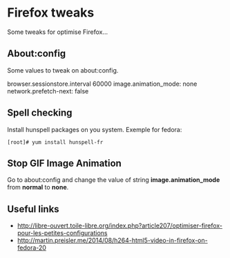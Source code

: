 Firefox tweaks
==============

Some tweaks for optimise Firefox...

About:config
------------

Some values to tweak on about:config.

browser.sessionstore.interval 60000
image.animation_mode: none
network.prefetch-next: false

Spell checking
--------------

Install hunspell packages on you system.
Exemple for fedora:

    [root]# yum install hunspell-fr

Stop GIF Image Animation
------------------------

Go to about:config and change the value of string **image.animation_mode** from **normal** to **none**.

Useful links
------------

* http://libre-ouvert.toile-libre.org/index.php?article207/optimiser-firefox-pour-les-petites-configurations
* http://martin.preisler.me/2014/08/h264-html5-video-in-firefox-on-fedora-20
